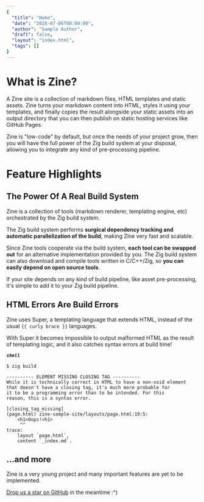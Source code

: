 ```yaml
---
{
  "title": "Home",
  "date": "2020-07-06T00:00:00",
  "author": "Sample Author",
  "draft": false,
  "layout": "index.html",
  "tags": []
}  
--- 
```


# What is Zine?
A Zine site is a collection of markdown files, HTML templates and static assets. Zine turns your markdown content into HTML, styles it using your templates, and finally copies the result alongside your static assets into an output directory that you can then publish on static hosting services like GitHub Pages.

Zine is "low-code" by default, but once the needs of your project grow, then you will have the full power of the Zig build system at your disposal, allowing you to integrate any kind of pre-processing pipeline.

# Feature Highlights
## The Power Of A Real Build System
Zine is a collection of tools (markdown renderer, templating engine, etc) orchestrated by the Zig build system. 

The Zig build system performs **surgical dependency tracking and automatic parallelization of the build**, making Zine very fast and scalable.

Since Zine tools cooperate via the build system, **each tool can be swapped out** for an alternative implementation provided by you. The Zig build system can also download and compile tools written in C/C++/Zig, so **you can easily depend on open source tools**.

If your site depends on any kind of build pipeline, like asset pre-processing, it's simple to add it to your Zig build pipeline.

## HTML Errors Are Build Errors
Zine uses Super, a templating language that extends HTML, instead of the usual `{{ curly brace }}` languages.
 
With Super it becomes impossible to output malformed HTML as the result of templating logic, and it also catches syntax errors at build time!

***`shell`***
```
$ zig build

---------- ELEMENT MISSING CLOSING TAG ----------
While it is technically correct in HTML to have a non-void element 
that doesn't have a closing tag, it's much more probable for
it to be a programming error than to be intended. For this
reason, this is a syntax error.

[closing_tag_missing]
(page.html) zine-sample-site/layouts/page.html:19:5:
    <h1>Oops!<h1>
     ^^
trace:
    layout `page.html`,
    content `_index.md`.
```

## ...and more
Zine is a very young project and many important features are yet to be implemented.

[Drop us a star on GitHub](https://github.com/kristoff-it/zine) in the meantime :^)
